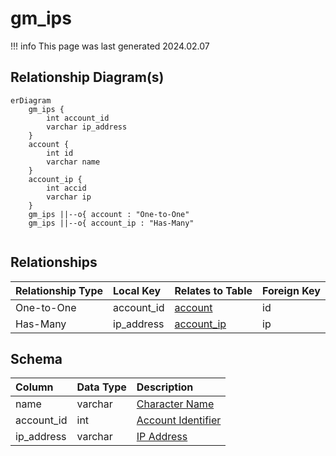 # gm_ips

!!! info
	This page was last generated 2024.02.07

## Relationship Diagram(s)

```mermaid
erDiagram
    gm_ips {
        int account_id
        varchar ip_address
    }
    account {
        int id
        varchar name
    }
    account_ip {
        int accid
        varchar ip
    }
    gm_ips ||--o{ account : "One-to-One"
    gm_ips ||--o{ account_ip : "Has-Many"


```


## Relationships

| Relationship Type | Local Key | Relates to Table | Foreign Key |
| :--- | :--- | :--- | :--- |
| One-to-One | account_id | [account](../../schema/account/account.md) | id |
| Has-Many | ip_address | [account_ip](../../schema/account/account_ip.md) | ip |


## Schema

| Column | Data Type | Description |
| :--- | :--- | :--- |
| name | varchar | [Character Name](../../schema/characters/character_data.md) |
| account_id | int | [Account Identifier](../../schema/account/account.md) |
| ip_address | varchar | [IP Address](../../schema/account/account_ip.md) |

